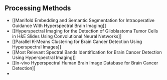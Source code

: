 
## Processing Methods
- [[Manifold Embedding and Semantic Segmentation for Intraoperative Guidance With Hyperspectral Brain Imaging]]
- [[Hyperspectral Imaging for the Detection of Glioblastoma Tumor Cells in H&E Slides Using Convolutional Neural Networks]]
- [[Parallel K-Means Clustering for Brain Cancer Detection Using Hyperspectral Images]]
- [[Most Relevant Spectral Bands Identification for Brain Cancer Detection Using Hyperspectral Imaging]]
- [[In-vivo Hyperspectral Human Brain Image Database for Brain Cancer Detection]]
- 